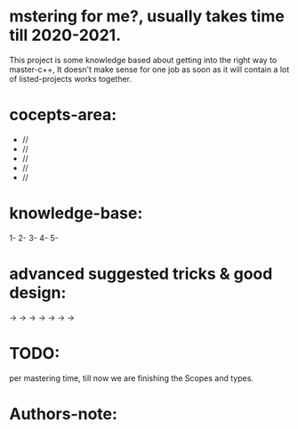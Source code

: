 # mstering for me?, usually takes time till 2020-2021.

This project is some knowledge based about getting into the right way to master-c++,
It doesn't make sense for one job as soon as it will contain a lot of listed-projects works together.

# cocepts-area:
* //
* //
* // 
* //
* //

# knowledge-base:
1- 
2-
3-
4-
5-

# advanced suggested tricks & good design:
->
->
->
->
->
->
->

# TODO:
per mastering time, till now we are finishing the Scopes and types.

# Authors-note:
